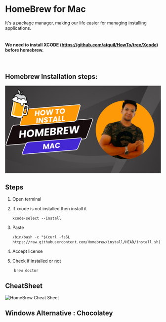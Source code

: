 # HomeBrew for Mac 
It's a package manager, making our life easier for managing installing applications.  
<br>

#### We need to install XCODE (https://github.com/atquil/HowTo/tree/Xcode) before homebrew. 

<br>

## Homebrew Installation steps: 
[![HomeBrew Installation Video](HowToInstallHomeBrew.png)](https://www.youtube.com/watch?v=S9mjz4P8_ZQ&ab_channel=atquil)

## Steps

1. Open terminal
2. If xcode is not installed then install it 
   ```
   xcode-select --install
   ```
 
3. Paste 
   ```
   /bin/bash -c "$(curl -fsSL https://raw.githubusercontent.com/Homebrew/install/HEAD/install.sh)"
    ```
4. Accept license 
5. Check if installed or not 
```
    brew doctor
``` 
## CheatSheet
![HomeBrew Cheat Sheet](HomebrewCheatSheet.png)

## Windows Alternative : Chocolatey
